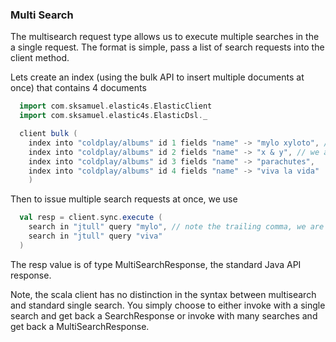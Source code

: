 ### Multi Search

The multisearch request type allows us to execute multiple searches in the a single request.
The format is simple, pass a list of search requests into the client method.

Lets create an index (using the bulk API to insert multiple documents at once) that contains 4 documents

```scala
  import com.sksamuel.elastic4s.ElasticClient
  import com.sksamuel.elastic4s.ElasticDsl._

  client bulk (
    index into "coldplay/albums" id 1 fields "name" -> "mylo xyloto", // note the trailing commas
    index into "coldplay/albums" id 2 fields "name" -> "x & y", // we are invoking a var args method
    index into "coldplay/albums" id 3 fields "name" -> "parachutes",
    index into "coldplay/albums" id 4 fields "name" -> "viva la vida"
    )
```

Then to issue multiple search requests at once, we use

```scala
  val resp = client.sync.execute (
    search in "jtull" query "mylo", // note the trailing comma, we are invoking a var args method
    search in "jtull" query "viva"
  )
```

The resp value is of type MultiSearchResponse, the standard Java API response.

Note, the scala client has no distinction in the syntax between multisearch and standard single search.
You simply choose to either invoke with a single search and get back a SearchResponse or invoke with many searches and get back a MultiSearchResponse.